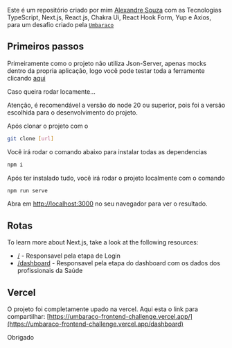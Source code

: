 Este é um repositório criado por mim [Alexandre Souza](https://alehsouza.dev/) com as Tecnologias TypeScript, Next.js, React.js, Chakra Ui, React Hook Form, Yup e Axios, para um desafio criado pela [`Umbaraco`](https://github.com/umbaraco/test-frontend)

## Primeiros passos

Primeiramente como o projeto não utiliza Json-Server, apenas mocks dentro da propria aplicação, logo você pode testar toda a ferramente clicando [aqui](https://umbaraco-frontend-challenge.vercel.app/)

Caso queira rodar locamente... 

Atenção, é recomendável a versão do node 20 ou superior, pois foi a versão escolhida para o desenvolvimento do projeto.

Após clonar o projeto com o 

```bash
git clone [url]
```

Você irá rodar o comando abaixo para instalar todas as dependencias

```bash
npm i
```

Após ter instalado tudo, você irá rodar o projeto localmente com o comando

```bash
npm run serve
```

Abra em [http://localhost:3000](http://localhost:3000) no seu navegador para ver o resultado.


## Rotas

To learn more about Next.js, take a look at the following resources:

- [/](https://umbaraco-frontend-challenge.vercel.app/) - Responsavel pela etapa de Login
- [/dashboard](https://umbaraco-frontend-challenge.vercel.app/dashboard) - Responsavel pela etapa do dashboard com os dados dos profissionais da Saúde

## Vercel

O projeto foi completamente upado na vercel.
Aqui esta o link para compartilhar: [https://umbaraco-frontend-challenge.vercel.app/](https://umbaraco-frontend-challenge.vercel.app/dashboard)

Obrigado
